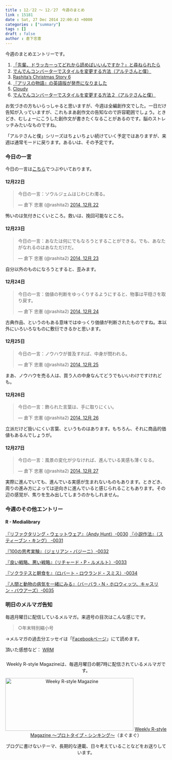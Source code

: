 ```yaml
---
title : 12／22 〜 12／27　今週のまとめ
link : 15181
date : Sat, 27 Dec 2014 22:00:43 +0000
categories : ["summary"]
tags : []
draft : false
author : 倉下忠憲
---
```


今週のまとめエントリーです。
 
<ol>
<li><a href="https://rashita.net/blog/?p=15112" target="_blank">「先輩、ドラッカーってどれから読めばいいんですか？」と尋ねられたら</a></li>
<li><a href="https://rashita.net/blog/?p=15126" target="_blank">でんでんコンバーターでスタイルを変更する方法（アルテさんと僕）</a></li>
<li><a href="https://rashita.net/blog/?p=15134" target="_blank">Rashita’s Christmas Story 6</a></li>
<li><a href="https://rashita.net/blog/?p=15160" target="_blank">『アリスの物語』の英語版が発売になりました</a></li>
<li><a href="https://rashita.net/blog/?p=15164" target="_blank">Cloudy</a></li>
<li><a href="https://rashita.net/blog/?p=15170" target="_blank">でんでんコンバーターでスタイルを変更する方法２（アルテさんと僕）</a></li>
</ol>

お気づきの方もいらっしゃると思いますが、今週は全編創作文でした。一日だけ告知が入っていますが、これもまあ創作文の告知なので許容範囲でしょう。ときどき、むしょーにこうした創作文が書きたくなることがあるのです。脳のストレッチみたいなものですね。

「アルテさんと僕」シリーズはちょいちょい続けていく予定ではありますが、来週は通常モードに戻ります。あるいは、その予定です。

<h3>今日の一言</h3>
今日の一言は<a href="http://twitter.com/rashita2 ">こちら</a>でつぶやいております。

<h4>12月22日</h4>

<blockquote class="twitter-tweet" lang="ja"><p>今日の一言：ソウルジェムはじわじわ濁る。</p>&mdash; 倉下 忠憲 (@rashita2) <a href="https://twitter.com/rashita2/status/546905750073647105">2014, 12月 22</a></blockquote>
<script async src="//platform.twitter.com/widgets.js" charset="utf-8"></script>

怖いのは気付きにくいところ。救いは、挽回可能なところ。

<h4>12月23日</h4>

<blockquote class="twitter-tweet" lang="ja"><p>今日の一言：あなたは何にでもなろうとすることができる。でも、あなたがなれるのはあなただけだ。</p>&mdash; 倉下 忠憲 (@rashita2) <a href="https://twitter.com/rashita2/status/547225520190943232">2014, 12月 23</a></blockquote>
<script async src="//platform.twitter.com/widgets.js" charset="utf-8"></script>

自分以外のものになろうとすると、歪みます。

<h4>12月24日</h4>

<blockquote class="twitter-tweet" lang="ja"><p>今日の一言：価値の判断をゆっくりするようにすると、物事は平穏さを取り戻す。</p>&mdash; 倉下 忠憲 (@rashita2) <a href="https://twitter.com/rashita2/status/547640849803120640">2014, 12月 24</a></blockquote>
<script async src="//platform.twitter.com/widgets.js" charset="utf-8"></script>

古典作品、というのもある意味ではゆっくり価値が判断されたものですね。本以外にいろいろなものに敷衍できるかと思います。

<h4>12月25日</h4>

<blockquote class="twitter-tweet" lang="ja"><p>今日の一言：ノウハウが普及すれば、中身が問われる。</p>&mdash; 倉下 忠憲 (@rashita2) <a href="https://twitter.com/rashita2/status/547993020780396545">2014, 12月 25</a></blockquote>
<script async src="//platform.twitter.com/widgets.js" charset="utf-8"></script>

まあ、ノウハウを売る人は、買う人の中身なんてどうでもいいわけですけれども。

<h4>12月26日</h4>

<blockquote class="twitter-tweet" lang="ja"><p>今日の一言：飾られた言葉は、手に取りにくい。</p>&mdash; 倉下 忠憲 (@rashita2) <a href="https://twitter.com/rashita2/status/548430045291630592">2014, 12月 26</a></blockquote>
<script async src="//platform.twitter.com/widgets.js" charset="utf-8"></script>

立派だけど扱いにくい言葉、というものはあります。もちろん、それに商品的価値もあるんでしょうが。

<h4>12月27日</h4>

<blockquote class="twitter-tweet" lang="ja"><p>今日の一言：風景の変化が少なければ、進んでいる実感も薄くなる。</p>&mdash; 倉下 忠憲 (@rashita2) <a href="https://twitter.com/rashita2/status/548698010121560064">2014, 12月 27</a></blockquote>
<script async src="//platform.twitter.com/widgets.js" charset="utf-8"></script>

実際に進んでいても、進んでいる実感が生まれないものもあります。ときどき、周りの進み方によっては逆向きに進んでいると感じられることもあります。その辺の感覚が、焦りを生み出してしまうのかもしれません。

<h3>今週のその他エントリー</h3>

<H4>R - Medialibrary</H4>

<a href="http://openbooksauce.postach.io/rihuakutaringuuetsutouea-andy-hunt-0030" target="_blank">『リファクタリング・ウェットウェア』（Andy Hunt）-0030</a>
<a href="http://openbooksauce.postach.io/xiao-shuo-zuo-fa-suteibunkingu-0031" target="_blank">『小説作法』（スティーブン・キング） -0031</a>

<a href="http://openbooksauce.postach.io/100nosi-kao-shi-yan-zierianbazini" target="_blank">『100の思考実験』（ジェリアン・バジーニ）-0032</a>

<a href="http://openbooksauce.postach.io/liang-izhan-lue-e-izhan-lue-richiyadoprumeruto" target="_blank">『良い戦略、悪い戦略』（リチャード・P・ルメルト）-0033</a>

<a href="http://openbooksauce.postach.io/sokuratesutozhao-shi-wo-robatorourandosumisu-0034" target="_blank">『ソクラテスと朝食を』（ロバート・ロウランド・スミス）-0034</a>

<a href="http://openbooksauce.postach.io/ren-jian-todong-wu-nobing-qi-woyi-xu-nimiru-babaranhorouitsutsu-kiyasurinbauazu-0035" target="_blank">『人間と動物の病気を一緒にみる』（バーバラ・N・ホロウィッツ、キャスリン・バウアーズ）-0035</a>

<h3>明日のメルマガ告知</h3>
毎週月曜日に配信しているメルマガ。来週号の目次はこんな感じです。
<blockquote>
○年末特別縮小号
</blockquote>

→メルマガの過去分エッセイは「<a href="http://www.facebook.com/home.php#!/rashitaportal">Facebookページ</a>」にて読めます。

頂いた感想など：
<a class="twitter-timeline"  href="https://twitter.com/rashita2/timelines/427262290753097729"  data-widget-id="427265271171010561">WRM</a>
    <script>!function(d,s,id){var js,fjs=d.getElementsByTagName(s)[0],p=/^http:/.test(d.location)?'http':'https';if(!d.getElementById(id)){js=d.createElement(s);js.id=id;js.src=p+"://platform.twitter.com/widgets.js";fjs.parentNode.insertBefore(js,fjs);}}(document,"script","twitter-wjs");</script>


<div style="text-align:center;margin-top:25px;">
Weekly R-style Magazineは、毎週月曜日の朝7時に配信されているメルマガです。

<a href="http://www.mag2.com/m/0001185133.html" target="_blank"><img src="https://rashita.net/blog/wp-content/uploads/2010/09/mmbanner.jpg" alt="Weeky R-style Magazine" width="400" height="165" class="alignnone size-full wp-image-12201" /></a>
<a href="http://www.mag2.com/m/0001185133.html" target="_blank">Weekly R-style Magazine ～プロトタイプ・シンキング～</a>（まぐまぐ）

ブログに書けないテーマ、長期的な連載、日々考えていることなどをお送りしています。
</div> 